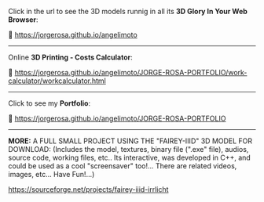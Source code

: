 Click in the url to see the 3D models runnig in all its **3D Glory In Your Web Browser**:

 :open_file_folder: https://jorgerosa.github.io/angelimoto

<hr>

Online **3D Printing - Costs Calculator**:

 :open_file_folder: https://jorgerosa.github.io/angelimoto/JORGE-ROSA-PORTFOLIO/work-calculator/workcalculator.html

<hr>

Click to see my **Portfolio**:

 :open_file_folder: https://jorgerosa.github.io/angelimoto/JORGE-ROSA-PORTFOLIO

<hr>

**MORE:** A FULL SMALL PROJECT USING THE "FAIREY-IIID" 3D MODEL FOR DOWNLOAD: (Includes the model, textures, binary file (".exe" file), audios, source code, working files, etc.. Its interactive, was developed in C++, and could be used as a cool "screensaver" too!... There are related videos, images, etc... Have Fun!...)

https://sourceforge.net/projects/fairey-iiid-irrlicht

